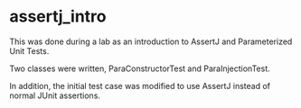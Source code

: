# assertj_intro

This was done during a lab as an introduction to AssertJ and Parameterized Unit Tests.

Two classes were written, ParaConstructorTest and ParaInjectionTest.

In addition, the initial test case was modified to use AssertJ instead of normal JUnit assertions.
